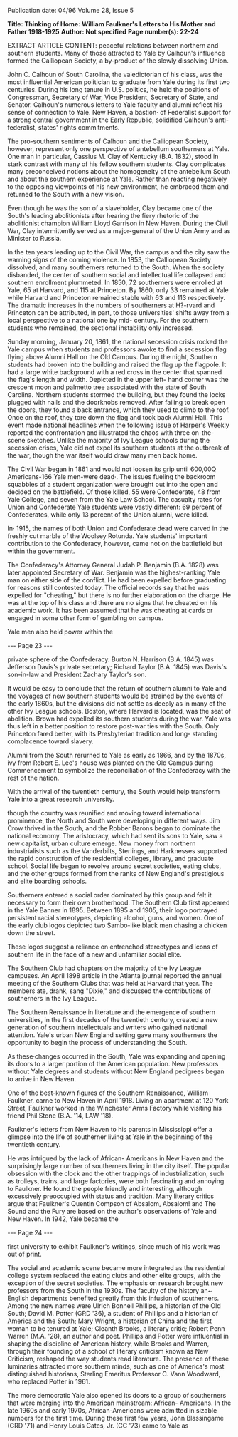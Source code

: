 Publication date: 04/96
Volume 28, Issue 5

**Title: Thinking of Home: William Faulkner's Letters to His Mother and Father 1918-1925**
**Author: Not specified**
**Page number(s): 22-24**

EXTRACT ARTICLE CONTENT:
peaceful relations between northern and 
southern students. Many of those attracted 
to Yale by Calhoun's influence formed the 
Calliopean Society, a by-product of the 
slowly dissolving Union. 

John C. Calhoun of South Carolina, 
the valedictorian of his class, was the most 
influential American politician to graduate 
from Yale during its first two centuries. 
During his long tenure in U.S. politics, he 
held the positions of Congressman, 
Secretary of War, Vice President, Secretary 
of State, and Senator. Calhoun's numerous 
letters to Yale faculty and alumni reflect 
his sense of connection to Yale. New 
Haven, a bastion· of Federalist support for 
a strong central government in the Early 
Republic, solidified Calhoun's anti-
federalist, states' rights commitments. 

The pro-southern sentiments of 
Calhoun and the Calliopean Society, 
however, represent only one perspective of 
antebellum southerners at Yale. One man 
in particular, Cassius M. Clay of Kentucky 
(B.A. 1832), stood in stark contrast with 
many of his fellow southern students. Clay 
complicates many preconceived notions 
about the homogeneity of the antebellum 
South and about the southern experience 
at Yale. Rather than reacting negatively to 
the opposing viewpoints of his new 
environment, he embraced them and 
returned to the South with a new vision. 

Even though he was the son of a 
slaveholder, Clay became one of the 
South's leading abolitionists after hearing 
the fiery rhetoric of the abolitionist 
champion William Lloyd Garrison in New 
Haven. During the Civil War, Clay 
intermittently served as a major-general of 
the Union Army and as Minister to 
Russia. 

In the ten years leading up to the Civil 
War, the campus and the city saw the 
warning signs of the coming violence. In 
1853, the Calliopean Society dissolved, 
and many southerners returned to the 
South. When the society disbanded, the 
center of southern social and intellectual 
life collapsed and southern enrollment 
plummeted. In 1850, 72 southerners were 
enrolled at Yale, 65 at Harvard, and 115 at 
Princeton. By 1860, only 33 remained at 
Yale while Harvard and Princeton 
remained stable with 63 and 113 
respectively. The dramatic increases in the 
numbers of southerners at H?-rvard and 
Princeton can be attributed, in part, to 
those universities' shifts away from a local 
perspective to a national one by mid-
century. For the southern students who 
remained, the sectional instability only 
increased. 

Sunday morning, January 20, 1861, 
the national secession crisis rocked 
the Yale campus when students and 
professors awoke to find a secession flag 
flying above Alumni Hall on the Old 
Campus. During the night, Southern 
students had broken into the building and 
raised the flag up the flagpole. It had a 
large white background with a red cross in 
the center that spanned the flag's length 
and width. Depicted in the upper left-
hand corner was the crescent moon and 
palmetto tree associated with the state of 
South Carolina. Northern students 
stormed the building, but they found the 
locks plugged with nails and the 
doorknobs removed. After failing to break 
open the doors, they found a back 
entrance, which they used to climb to the 
roof. Once on the roof, they tore down the 
flag and took back Alumni Hall. This 
event made national headlines when the 
following issue of Harper's Weekly reported 
the confrontation and illustrated the chaos 
with three on-the-scene sketches. Unlike 
the majority of Ivy League schools during 
the secession crises, Yale did not expel its 
southern students at the outbreak of the 
war, though the war itself would draw 
many men back home. 

The Civil War began in 1861 and 
would not loosen its grip until 600,00Q 
Americans-166 Yale men-were dead·. 
The issues fueling the backroom squabbles 
of a student organization were brought out 
into the open and decided on the 
battlefield. Of those killed, 55 were 
Confederate, 48 from Yale College, and 
seven from the Yale Law School. The 
casualty rates for Union and Confederate 
Yale students were vastly different: 69 
percent of Confederates, while only 13 
percent of the Union alumni, were killed. 

In· 1915, the names of both Union and 
Confederate dead were carved in the 
freshly cut marble of the Woolsey 
Rotunda. Yale students' important 
contribution to the Confederacy, however, 
came not on the battlefield but within the 
government. 

The Confederacy's Attorney General 
Judah P. Benjamin (B.A. 1828) was later 
appointed Secretary of War. Benjamin was 
the highest-ranking Yale man on either 
side of the conflict. He had been expelled 
before graduating for reasons still 
contested today. The official records say 
that he was expelled for "cheating," but 
there is no further elaboration on the 
charge. He was at the top of his class and 
there are no signs that he cheated on his 
academic work. It has been assumed that 
he was cheating at cards or engaged in 
some other form of gambling on campus. 

Yale men also held power within the


--- Page 23 ---

private sphere of the Confederacy. Burton 
N. Harrison (B.A. 1845) was Jefferson 
Davis's private secretary; Richard Taylor 
(B.A. 1845) was Davis's son-in-law and 
President Zachary Taylor's son. 

It would be easy to conclude that the 
return of southern alumni to Yale and 
the voyages of new southern students 
would be strained by the events of the 
early 1860s, but the divisions did not 
settle as deeply as in many of the other Ivy 
League schools. Boston, where Harvard is 
located, was the seat of abolition. Brown 
had expelled its southern students during 
the war. Yale was thus left in a better 
position to restore post-war ties with the 
South. Only Princeton fared better, with 
its Presbyterian tradition and long-
standing complacence toward slavery. 

Alumni from the South rerurned to Yale as 
early as 1866, and by the 1870s, ivy from 
Robert E. Lee's house was planted on the 
Old Campus during Commencement to 
symbolize the reconciliation of the 
Confederacy with the rest of the nation. 

With the arrival of the twentieth century, 
the South would help transform Yale into 
a great research university. 

though the country was reunified 
and moving toward international 
prominence, the North and South 
were developing in different ways. Jim 
Crow thrived in the South, and the 
Robber Barons began to dominate the 
national economy. The aristocracy, which 
had sent its sons to Yale, saw a new 
capitalist, urban culture emerge. New 
money from northern industrialists such 
as the Vanderbilts, Sterlings, and 
Harknesses 
supported 
the 
rapid 
construction of the residential colleges, 
library, and graduate school. Social life 
began to revolve around secret societies, 
eating clubs, and the other groups formed 
from the ranks of New England's 
prestigious and elite boarding schools. 

Southerners entered a social order 
dominated by this group and felt it 
necessary to form their own brotherhood. 
The Southern Club first appeared in 
the Yale Banner in 1895. Between 1895 
and 1905, their logo portrayed 
persistent racial stereotypes, 
depicting alcohol, guns, and 
women. One of the early 
club logos depicted two 
Sambo-like black men 
chasing a chicken 
down the street. 

These logos suggest 
a 
reliance 
on 
entrenched 
stereotypes 
and 
icons of southern 
life in the face of a 
new and unfamiliar 
social 
elite. 

The 
Southern Club had 
chapters on the majority 
of the Ivy League campuses. 
An April 1898 article in the 
Atlanta journal reported the annual 
meeting of the Southern Clubs that was 
held at Harvard that year. The members 
ate, drank, sang "Dixie," and discussed the 
contributions of southerners in the Ivy 
League. 

The Southern Renaissance in 
literature and the emergence of 
southern universities, in the first 
decades of the twentieth century, created a 
new generation of southern intellectuals 
and writers who gained national attention. 
Yale's urban New 
England setting gave 
many southerners the 
opportunity to begin the 
process of understanding 
the South. 

As these·changes occurred in the South, 
Yale was expanding and opening its doors 
to a larger portion of the American 
population. New professors without Yale 
degrees and students without New 
England pedigrees began to arrive in New 
Haven. 

One of the best-known figures of the 
Southern Renaissance, William Faulkner, 
carne to New Haven in April 1918. Living 
an apartment at 120 York 
Street, Faulkner worked in 
the Winchester Arms 
Factory while visiting 
his friend Phil Stone 
(B.A. '14, LAW '18). 

Faulkner's letters 
from New Haven 
to his parents in 
Mississippi offer a 
glimpse into the 
life 
of 
southerner living 
at Yale in the 
beginning of the 
twentieth century. 

He was intrigued by 
the lack of African-
Americans in New Haven 
and the surprisingly large 
number of southerners living in 
the city itself. The popular obsession with 
the clock and the other trappings of 
industrialization, such as trolleys, trains, 
and large factories, were both fascinating 
and annoying to Faulkner. He found the 
people friendly and interesting, although 
excessively preoccupied with status and 
tradition. Many literary critics argue that 
Faulkner's Quentin Compson of Absalom, 
Absalom! and The Sound and the Fury are 
based on the author's observations of Yale 
and New Haven. In 1942, Yale became the


--- Page 24 ---

first university to exhibit Faulkner's 
writings, since much of his work was out 
of print. 

The social and academic scene became 
more integrated as the residential college 
system replaced the eating clubs and other 
elite groups, with the exception of the 
secret societies. The emphasis on research 
brought new professors from the South in 
the 1930s. The faculty of the history an~ 
English departments benefited greatly 
from this infusion of southerners. Among 
the new names were Ulrich Bonnell 
Phillips, a historian of the Old South; 
David M. Potter (GRD '36), a student of 
Phillips and a historian of America and 
the South; Mary Wright, a historian of 
China and the first woman to be tenured 
at Yale; Cleanth Brooks, a literary critic; 
Robert Penn Warren (M.A. '28), an 
author and poet. Phillips and Potter were 
influential in shaping the discipline of 
American history, while Brooks and 
Warren, through their founding of a 
school of literary criticism known as New 
Criticism, reshaped the way students read 
literature. The presence of these 
luminaries attracted more southern minds, 
such 
as one of America's 
most 
distinguished historians, Sterling Emeritus 
Professor C. Vann Woodward, who 
replaced Potter in 1961. 

The more democratic Yale also 
opened its doors to a group of 
southerners that were merging into 
the American mainstream: African-
Americans. In the late 1960s and early 
1970s, African-Americans were admitted 
in sizable numbers for the first time. 
During these first few years, John 
Blassingame (GRD '71) and Henry Louis 
Gates, Jr. (CC '73) came to Yale as